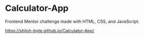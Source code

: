# Calculator-App
Frontend Mentor challenge made with HTML, CSS, and JavaScript. 

https://shiloh-byte.github.io/Calculator-App/
